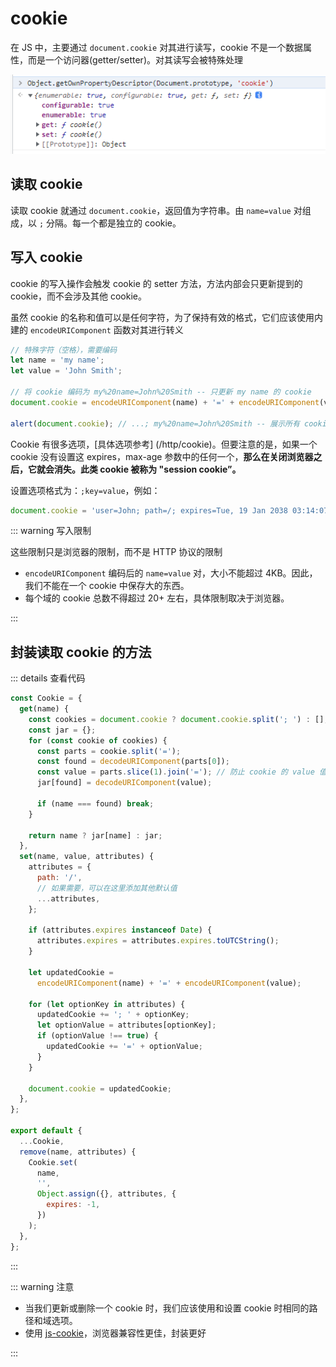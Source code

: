 # cookie

在 JS 中，主要通过 `document.cookie` 对其进行读写，cookie 不是一个数据属性，而是一个访问器(getter/setter)。对其读写会被特殊处理

![image-20211216092146435](/img/65.png)

## 读取 cookie

读取 cookie 就通过 `document.cookie`，返回值为字符串。由 `name=value` 对组成，以 `;` 分隔。每一个都是独立的 cookie。

## 写入 cookie

cookie 的写入操作会触发 cookie 的 setter 方法，方法内部会只更新提到的 cookie，而不会涉及其他 cookie。

虽然 cookie 的名称和值可以是任何字符，为了保持有效的格式，它们应该使用内建的 `encodeURIComponent` 函数对其进行转义

```js
// 特殊字符（空格），需要编码
let name = 'my name';
let value = 'John Smith';

// 将 cookie 编码为 my%20name=John%20Smith -- 只更新 my name 的 cookie
document.cookie = encodeURIComponent(name) + '=' + encodeURIComponent(value);

alert(document.cookie); // ...; my%20name=John%20Smith -- 展示所有 cookie
```

Cookie 有很多选项，[具体选项参考] (/http/cookie)。但要注意的是，如果一个 cookie 没有设置这 expires，max-age 参数中的任何一个，**那么在关闭浏览器之后，它就会消失。此类 cookie 被称为 "session cookie”。**

设置选项格式为：`;key=value`，例如：

```js
document.cookie = 'user=John; path=/; expires=Tue, 19 Jan 2038 03:14:07 GMT';
```

::: warning 写入限制

这些限制只是浏览器的限制，而不是 HTTP 协议的限制

- `encodeURIComponent` 编码后的 `name=value` 对，大小不能超过 4KB。因此，我们不能在一个 cookie 中保存大的东西。
- 每个域的 cookie 总数不得超过 20+ 左右，具体限制取决于浏览器。

:::

## 封装读取 cookie 的方法

::: details 查看代码

```js
const Cookie = {
  get(name) {
    const cookies = document.cookie ? document.cookie.split('; ') : [];
    const jar = {};
    for (const cookie of cookies) {
      const parts = cookie.split('=');
      const found = decodeURIComponent(parts[0]);
      const value = parts.slice(1).join('='); // 防止 cookie 的 value 值中存在 =
      jar[found] = decodeURIComponent(value);

      if (name === found) break;
    }

    return name ? jar[name] : jar;
  },
  set(name, value, attributes) {
    attributes = {
      path: '/',
      // 如果需要，可以在这里添加其他默认值
      ...attributes,
    };

    if (attributes.expires instanceof Date) {
      attributes.expires = attributes.expires.toUTCString();
    }

    let updatedCookie =
      encodeURIComponent(name) + '=' + encodeURIComponent(value);

    for (let optionKey in attributes) {
      updatedCookie += '; ' + optionKey;
      let optionValue = attributes[optionKey];
      if (optionValue !== true) {
        updatedCookie += '=' + optionValue;
      }
    }

    document.cookie = updatedCookie;
  },
};

export default {
  ...Cookie,
  remove(name, attributes) {
    Cookie.set(
      name,
      '',
      Object.assign({}, attributes, {
        expires: -1,
      })
    );
  },
};
```

:::

::: warning 注意

- 当我们更新或删除一个 cookie 时，我们应该使用和设置 cookie 时相同的路径和域选项。
- 使用 [js-cookie](https://github.com/js-cookie/js-cookie/tree/0371f69baee31eba40d3200d0e1a2d2b528f0fc8)，浏览器兼容性更佳，封装更好

:::
